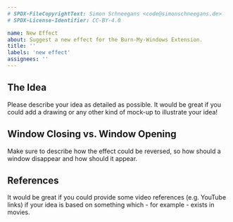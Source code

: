 ```yaml
---
# SPDX-FileCopyrightText: Simon Schneegans <code@simonschneegans.de>
# SPDX-License-Identifier: CC-BY-4.0

name: New Effect
about: Suggest a new effect for the Burn-My-Windows Extension.
title: ''
labels: 'new effect'
assignees: ''
---
```


## The Idea
Please describe your idea as detailed as possible.
It would be great if you could add a drawing or any other kind of mock-up to illustrate your idea!

## Window Closing vs. Window Opening
Make sure to describe how the effect could be reversed, so how should a window disappear and how should it appear.

## References
It would be great if you could provide some video references (e.g. YouTube links) if your idea is based on something which - for example - exists in movies.
